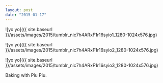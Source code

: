 ```yaml
---
layout: post
date: "2015-01-17"
---
```


![yo yo]({{ site.baseurl }}/assets/images/2015/tumblr_nic7h4ARxF1r16syio1_1280-1024x576.jpg)

![yo yo]({{ site.baseurl }}/assets/images/2015/tumblr_nic7h4ARxF1r16syio2_1280-1024x576.jpg)

![yo yo]({{ site.baseurl }}/assets/images/2015/tumblr_nic7h4ARxF1r16syio3_1280-1024x576.jpg)

Baking with Piu Piu.
